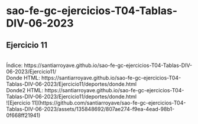 # sao-fe-gc-ejercicios-T04-Tablas-DIV-06-2023

<h2>Ejercicio 11</h2>
<br>
Índice: https://santiarroyave.github.io/sao-fe-gc-ejercicios-T04-Tablas-DIV-06-2023/Ejercicio11/
<br>
Donde HTML: https://santiarroyave.github.io/sao-fe-gc-ejercicios-T04-Tablas-DIV-06-2023/Ejercicio11/deportes/donde.html
<br>
Donde2 HTML: https://santiarroyave.github.io/sao-fe-gc-ejercicios-T04-Tablas-DIV-06-2023/Ejercicio11/deportes/donde.html
<br>
![Ejercicio 11](https://github.com/santiarroyave/sao-fe-gc-ejercicios-T04-Tablas-DIV-06-2023/assets/135848692/807ae274-f9ea-4ead-98b1-0f668ff21941)
<br>
